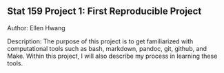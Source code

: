 ## Stat 159 Project 1: First Reproducible Project

Author: Ellen Hwang

Description: The purpose of this project is to get familiarized with computational tools such as bash, markdown, pandoc, git, github, and Make. Within this project, I will also describe my process in learning these tools.

